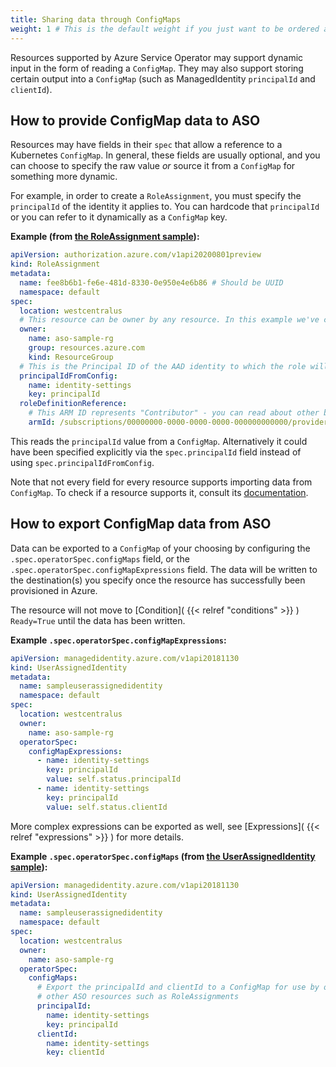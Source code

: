 ```yaml
---
title: Sharing data through ConfigMaps
weight: 1 # This is the default weight if you just want to be ordered alphabetically
---
```


Resources supported by Azure Service Operator may support dynamic input in the form of reading a `ConfigMap`.
They may also support storing certain output into a `ConfigMap` (such as ManagedIdentity `principalId` and `clientId`). 

## How to provide ConfigMap data to ASO

Resources may have fields in their `spec` that allow a reference to a Kubernetes `ConfigMap`.
In general, these fields are usually optional, and you can choose to specify the raw value _or_ source it from a `ConfigMap` for something more dynamic.

For example, in order to create a `RoleAssignment`, you must specify the `principalId` of the identity it applies to. 
You can hardcode that `principalId` or you can refer to it dynamically as a `ConfigMap` key.

**Example (from [the RoleAssignment sample](https://github.com/Azure/azure-service-operator/blob/main/v2/samples/authorization/v1api20200801preview/v1api20200801preview_roleassignment.yaml)):**
```yaml
apiVersion: authorization.azure.com/v1api20200801preview
kind: RoleAssignment
metadata:
  name: fee8b6b1-fe6e-481d-8330-0e950e4e6b86 # Should be UUID
  namespace: default
spec:
  location: westcentralus
  # This resource can be owner by any resource. In this example we've chosen a resource group for simplicity
  owner:
    name: aso-sample-rg
    group: resources.azure.com
    kind: ResourceGroup
  # This is the Principal ID of the AAD identity to which the role will be assigned
  principalIdFromConfig:
    name: identity-settings
    key: principalId
  roleDefinitionReference:
    # This ARM ID represents "Contributor" - you can read about other built in roles here: https://docs.microsoft.com/en-us/azure/role-based-access-control/built-in-roles
    armId: /subscriptions/00000000-0000-0000-0000-000000000000/providers/Microsoft.Authorization/roleDefinitions/b24988ac-6180-42a0-ab88-20f7382dd24c
```

This reads the `principalId` value from a `ConfigMap`. Alternatively it could have been specified explicitly via the 
`spec.principalId` field instead of using `spec.principalIdFromConfig`.

Note that not every field for every resource supports importing data from `ConfigMap`. To check if a resource supports it,
consult its [documentation](../../reference/authorization/v1api20200801preview/#authorization.azure.com/v1api20200801preview.RoleAssignment).

## How to export ConfigMap data from ASO

Data can be exported to a `ConfigMap` of your choosing by
configuring the `.spec.operatorSpec.configMaps` field, or the `.spec.operatorSpec.configMapExpressions` field.
The data will be written to the destination(s) you specify once the resource has successfully been provisioned in Azure.

The resource will not move to [Condition]( {{< relref "conditions" >}} ) `Ready=True` until the data has been written.

**Example `.spec.operatorSpec.configMapExpressions`:**
```yaml
apiVersion: managedidentity.azure.com/v1api20181130
kind: UserAssignedIdentity
metadata:
  name: sampleuserassignedidentity
  namespace: default
spec:
  location: westcentralus
  owner:
    name: aso-sample-rg
  operatorSpec:
    configMapExpressions:
      - name: identity-settings
        key: principalId
        value: self.status.principalId
      - name: identity-settings
        key: principalId
        value: self.status.clientId
```

More complex expressions can be exported as well, see [Expressions]( {{< relref "expressions" >}} ) for more details.

**Example `.spec.operatorSpec.configMaps` (from [the UserAssignedIdentity sample](https://github.com/Azure/azure-service-operator/blob/main/v2/samples/managedidentity/v1api20181130/v1api20181130_userassignedidentity.yaml)):**
```yaml
apiVersion: managedidentity.azure.com/v1api20181130
kind: UserAssignedIdentity
metadata:
  name: sampleuserassignedidentity
  namespace: default
spec:
  location: westcentralus
  owner:
    name: aso-sample-rg
  operatorSpec:
    configMaps:
      # Export the principalId and clientId to a ConfigMap for use by our application and/or
      # other ASO resources such as RoleAssignments
      principalId:
        name: identity-settings
        key: principalId
      clientId:
        name: identity-settings
        key: clientId
```

